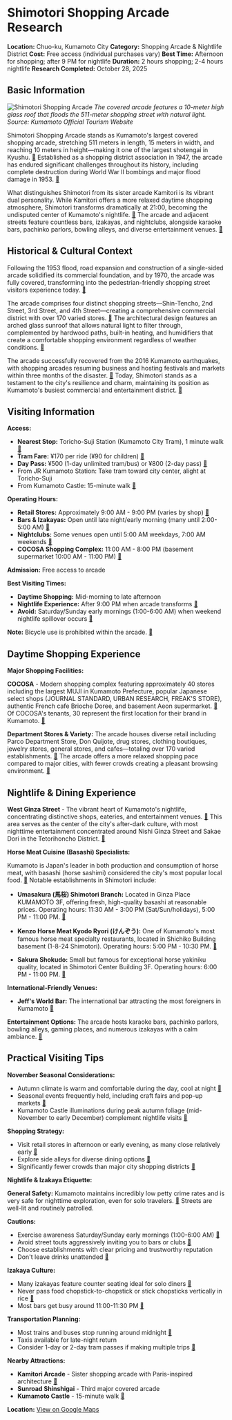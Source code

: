 # Shimotori Shopping Arcade Research

**Location:** Chuo-ku, Kumamoto City
**Category:** Shopping Arcade & Nightlife District
**Cost:** Free access (individual purchases vary)
**Best Time:** Afternoon for shopping; after 9 PM for nightlife
**Duration:** 2 hours shopping; 2-4 hours nightlife
**Research Completed:** October 28, 2025

## Basic Information

![Shimotori Shopping Arcade](https://kumamoto.guide/files/ca35ef7d-aed3-47db-950d-0f6213e7db1a_l.jpg?1591144753)
*The covered arcade features a 10-meter high glass roof that floods the 511-meter shopping street with natural light. Source: Kumamoto Official Tourism Website*

Shimotori Shopping Arcade stands as Kumamoto's largest covered shopping arcade, stretching 511 meters in length, 15 meters in width, and reaching 10 meters in height—making it one of the largest shotengai in Kyushu. [🔗](https://kumamoto.guide/en/spots/detail/12378) Established as a shopping district association in 1947, the arcade has endured significant challenges throughout its history, including complete destruction during World War II bombings and major flood damage in 1953. [🔗](https://kumamoto.guide/en/spots/detail/12378)

What distinguishes Shimotori from its sister arcade Kamitori is its vibrant dual personality. While Kamitori offers a more relaxed daytime shopping atmosphere, Shimotori transforms dramatically at 21:00, becoming the undisputed center of Kumamoto's nightlife. [🔗](https://voyapon.com/shimotori-kumamoto-shopping-arcade-nightlife/) The arcade and adjacent streets feature countless bars, izakayas, and nightclubs, alongside karaoke bars, pachinko parlors, bowling alleys, and diverse entertainment venues. [🔗](https://voyapon.com/shimotori-kumamoto-shopping-arcade-nightlife/)

## Historical & Cultural Context

Following the 1953 flood, road expansion and construction of a single-sided arcade solidified its commercial foundation, and by 1970, the arcade was fully covered, transforming into the pedestrian-friendly shopping street visitors experience today. [🔗](https://kumamoto.guide/en/spots/detail/12378)

The arcade comprises four distinct shopping streets—Shin-Tencho, 2nd Street, 3rd Street, and 4th Street—creating a comprehensive commercial district with over 170 varied stores. [🔗](https://kumamoto-guide.jp/en/spots/detail/107) The architectural design features an arched glass sunroof that allows natural light to filter through, complemented by hardwood paths, built-in heating, and humidifiers that create a comfortable shopping environment regardless of weather conditions. [🔗](https://kumamoto.guide/en/spots/detail/12378)

The arcade successfully recovered from the 2016 Kumamoto earthquakes, with shopping arcades resuming business and hosting festivals and markets within three months of the disaster. [🔗](https://voyapon.com/kumamoto-citys-recovery/) Today, Shimotori stands as a testament to the city's resilience and charm, maintaining its position as Kumamoto's busiest commercial and entertainment district. [🔗](https://en.akumamoto.jp/archives/220713)

## Visiting Information

**Access:**
- **Nearest Stop:** Toricho-Suji Station (Kumamoto City Tram), 1 minute walk [🔗](http://shimotoori.com/en/access)
- **Tram Fare:** ¥170 per ride (¥90 for children) [🔗](https://explore-kumamoto.com/getting-around-kumamoto/)
- **Day Pass:** ¥500 (1-day unlimited tram/bus) or ¥800 (2-day pass) [🔗](https://explore-kumamoto.com/getting-around-kumamoto/)
- From JR Kumamoto Station: Take tram toward city center, alight at Toricho-Suji
- From Kumamoto Castle: 15-minute walk [🔗](https://wanderlog.com/place/details/476360/shimotori-shopping-arcade)

**Operating Hours:**
- **Retail Stores:** Approximately 9:00 AM - 9:00 PM (varies by shop) [🔗](https://www.pleasureinjapan.com/blog/kumamotos-nightlife-tip)
- **Bars & Izakayas:** Open until late night/early morning (many until 2:00-5:00 AM) [🔗](https://www.pleasureinjapan.com/blog/kumamotos-nightlife-tip)
- **Nightclubs:** Some venues open until 5:00 AM weekdays, 7:00 AM weekends [🔗](https://www.pleasureinjapan.com/blog/kumamotos-nightlife-tip)
- **COCOSA Shopping Complex:** 11:00 AM - 8:00 PM (basement supermarket 10:00 AM - 11:00 PM) [🔗](https://cocosa.jp/taxfree.html)

**Admission:** Free access to arcade

**Best Visiting Times:**
- **Daytime Shopping:** Mid-morning to late afternoon
- **Nightlife Experience:** After 9:00 PM when arcade transforms [🔗](https://voyapon.com/shimotori-kumamoto-shopping-arcade-nightlife/)
- **Avoid:** Saturday/Sunday early mornings (1:00-6:00 AM) when weekend nightlife spillover occurs [🔗](https://voyapon.com/shimotori-kumamoto-shopping-arcade-nightlife/)

**Note:** Bicycle use is prohibited within the arcade. [🔗](https://voyapon.com/shimotori-kumamoto-shopping-arcade-nightlife/)

## Daytime Shopping Experience

**Major Shopping Facilities:**

**COCOSA** - Modern shopping complex featuring approximately 40 stores including the largest MUJI in Kumamoto Prefecture, popular Japanese select shops (JOURNAL STANDARD, URBAN RESEARCH, FREAK'S STORE), authentic French cafe Brioche Doree, and basement Aeon supermarket. [🔗](https://cocosa.jp/taxfree.html) Of COCOSA's tenants, 30 represent the first location for their brand in Kumamoto. [🔗](https://cocosa.jp/taxfree.html)

**Department Stores & Variety:**
The arcade houses diverse retail including Parco Department Store, Don Quijote, drug stores, clothing boutiques, jewelry stores, general stores, and cafes—totaling over 170 varied establishments. [🔗](https://kumamoto-guide.jp/en/spots/detail/107) The arcade offers a more relaxed shopping pace compared to major cities, with fewer crowds creating a pleasant browsing environment. [🔗](https://wanderlog.com/place/details/476360/shimotori-shopping-arcade)

## Nightlife & Dining Experience

**West Ginza Street** - The vibrant heart of Kumamoto's nightlife, concentrating distinctive shops, eateries, and entertainment venues. [🔗](https://voyapon.com/shimotori-kumamoto-shopping-arcade-nightlife/) This area serves as the center of the city's after-dark culture, with most nighttime entertainment concentrated around Nishi Ginza Street and Sakae Dori in the Tetorihoncho District. [🔗](https://travelplan.dev/sightseeing/toShowSightseeingIntroContentPage/NVg0Vkt0YlRQQkk9)

**Horse Meat Cuisine (Basashi) Specialists:**

Kumamoto is Japan's leader in both production and consumption of horse meat, with basashi (horse sashimi) considered the city's most popular local food. [🔗](https://en.akumamoto.jp/archives/220631) Notable establishments in Shimotori include:

- **Umasakura (馬桜) Shimotori Branch:** Located in Ginza Place KUMAMOTO 3F, offering fresh, high-quality basashi at reasonable prices. Operating hours: 11:30 AM - 3:00 PM (Sat/Sun/holidays), 5:00 PM - 11:00 PM. [🔗](https://en.akumamoto.jp/archives/220631)

- **Kenzo Horse Meat Kyodo Ryori (けんぞう):** One of Kumamoto's most famous horse meat specialty restaurants, located in Shichiko Building basement (1-8-24 Shimotori). Operating hours: 5:00 PM - 10:30 PM. [🔗](https://en.akumamoto.jp/archives/220631)

- **Sakura Shokudo:** Small but famous for exceptional horse yakiniku quality, located in Shimotori Center Building 3F. Operating hours: 6:00 PM - 11:00 PM. [🔗](https://en.akumamoto.jp/archives/220631)

**International-Friendly Venues:**
- **Jeff's World Bar:** The international bar attracting the most foreigners in Kumamoto [🔗](https://www.pleasureinjapan.com/blog/kumamotos-nightlife-tip)

**Entertainment Options:**
The arcade hosts karaoke bars, pachinko parlors, bowling alleys, gaming places, and numerous izakayas with a calm ambiance. [🔗](https://voyapon.com/shimotori-kumamoto-shopping-arcade-nightlife/)

## Practical Visiting Tips

**November Seasonal Considerations:**
- Autumn climate is warm and comfortable during the day, cool at night [🔗](https://www.haveagood-holiday.com/en/articles/253662)
- Seasonal events frequently held, including craft fairs and pop-up markets [🔗](https://www.haveagood-holiday.com/en/articles/253662)
- Kumamoto Castle illuminations during peak autumn foliage (mid-November to early December) complement nightlife visits [🔗](https://www.haveagood-holiday.com/en/articles/253662)

**Shopping Strategy:**
- Visit retail stores in afternoon or early evening, as many close relatively early [🔗](https://wanderlog.com/place/details/476360/shimotori-shopping-arcade)
- Explore side alleys for diverse dining options [🔗](https://wanderlog.com/place/details/476360/shimotori-shopping-arcade)
- Significantly fewer crowds than major city shopping districts [🔗](https://wanderlog.com/place/details/476360/shimotori-shopping-arcade)

**Nightlife & Izakaya Etiquette:**

**General Safety:**
Kumamoto maintains incredibly low petty crime rates and is very safe for nighttime exploration, even for solo travelers. [🔗](https://travelladies.app/safety/japan/kumamoto) Streets are well-lit and routinely patrolled.

**Cautions:**
- Exercise awareness Saturday/Sunday early mornings (1:00-6:00 AM) [🔗](https://voyapon.com/shimotori-kumamoto-shopping-arcade-nightlife/)
- Avoid street touts aggressively inviting you to bars or clubs [🔗](https://www.pleasureinjapan.com/blog/kumamotos-nightlife-tip)
- Choose establishments with clear pricing and trustworthy reputation
- Don't leave drinks unattended [🔗](https://travelladies.app/safety/japan/kumamoto)

**Izakaya Culture:**
- Many izakayas feature counter seating ideal for solo diners [🔗](https://bucketlistbri.com/solo-female-travel-japan/)
- Never pass food chopstick-to-chopstick or stick chopsticks vertically in rice [🔗](https://www.nomadsister.com/en/blog/articles/solo-female-travel-to-japan-all-the-secrets-for-a-zen-and-safe-journey/)
- Most bars get busy around 11:00-11:30 PM [🔗](https://www.pleasureinjapan.com/blog/kumamotos-nightlife-tip)

**Transportation Planning:**
- Most trains and buses stop running around midnight [🔗](https://voyapon.com/shimotori-kumamoto-shopping-arcade-nightlife/)
- Taxis available for late-night return
- Consider 1-day or 2-day tram passes if making multiple trips [🔗](https://explore-kumamoto.com/getting-around-kumamoto/)

**Nearby Attractions:**
- **Kamitori Arcade** - Sister shopping arcade with Paris-inspired architecture [🔗](https://kumamoto.guide/en/spots/detail/12376)
- **Sunroad Shinshigai** - Third major covered arcade
- **Kumamoto Castle** - 15-minute walk [🔗](https://wanderlog.com/place/details/476360/shimotori-shopping-arcade)

**Location:** [View on Google Maps](https://maps.google.com/maps?q=32.801888,130.708960)

